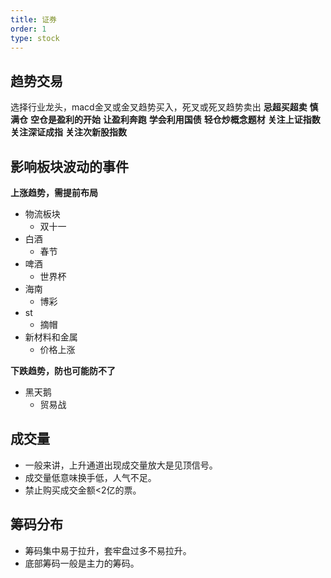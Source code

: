 ```yaml
---
title: 证券
order: 1
type: stock
---
```


## 趋势交易

选择行业龙头，macd金叉或金叉趋势买入，死叉或死叉趋势卖出
**忌超买超卖**
**慎满仓**
**空仓是盈利的开始**
**让盈利奔跑**
**学会利用国债**
**轻仓炒概念题材**
**关注上证指数**
**关注深证成指**
**关注次新股指数**

## 影响板块波动的事件

**上涨趋势，需提前布局**
- 物流板块
  - 双十一
- 白酒
  - 春节
- 啤酒
  - 世界杯
- 海南
  - 博彩
- st
  - 摘帽
- 新材料和金属
  - 价格上涨

**下跌趋势，防也可能防不了**
- 黑天鹅
  - 贸易战

## 成交量
- 一般来讲，上升通道出现成交量放大是见顶信号。
- 成交量低意味换手低，人气不足。
- 禁止购买成交金额<2亿的票。


## 筹码分布
- 筹码集中易于拉升，套牢盘过多不易拉升。
- 底部筹码一般是主力的筹码。